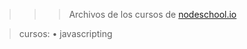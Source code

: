 >>> Archivos de los cursos de [nodeschool.io](https://nodeschool.io/es/)

>cursos:
    • javascripting